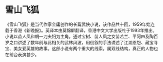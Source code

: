 # 雪山飞狐

《雪山飞狐》是当代作家金庸创作的长篇武侠小说，该作品共十回，1959年始连载于香港《新晚报》。英译本由莫锦屏翻译，香港中文大学出版社于1993年推出。
小说以苗人凤和胡一刀夫妇为主角，通过宝树、苗人凤之女苗若兰、平阿四及陶百岁之口讲述了数年前与此相关的武林风波，用倒叙的手法讲述了江湖恩怨、藏宝寻宝、美女爱英雄的故事。这部小说有两个重大的线索，属双线结构，真正的人物也在前台表演甚少。
